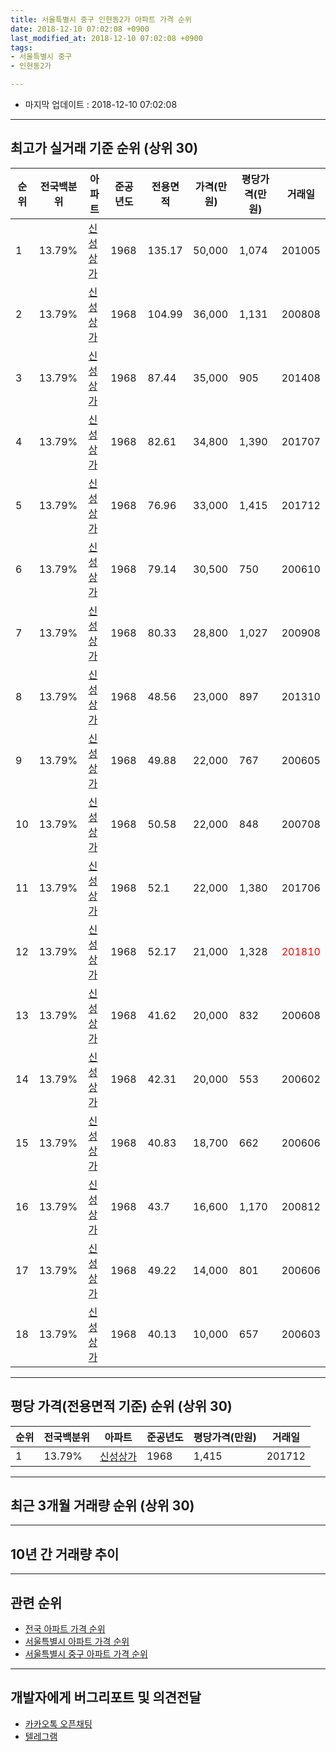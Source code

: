 ```yaml
---
title: 서울특별시 중구 인현동2가 아파트 가격 순위
date: 2018-12-10 07:02:08 +0900
last_modified_at: 2018-12-10 07:02:08 +0900
tags:
- 서울특별시 중구
- 인현동2가

---
```


* 마지막 업데이트 : 2018-12-10 07:02:08

---

## 최고가 실거래 기준 순위 (상위 30)


|순위|전국백분위|아파트|준공년도|전용면적|가격(만원)|평당가격(만원)|거래일|
|---|---|---|---|---|---|---|---|
|1|13.79%|[신성상가](https://search.naver.com/search.naver?query=%EC%84%9C%EC%9A%B8%ED%8A%B9%EB%B3%84%EC%8B%9C+%EC%A4%91%EA%B5%AC+%EC%9D%B8%ED%98%84%EB%8F%992%EA%B0%80+%EC%8B%A0%EC%84%B1%EC%83%81%EA%B0%80)|1968|135.17|50,000|1,074|201005|
|2|13.79%|[신성상가](https://search.naver.com/search.naver?query=%EC%84%9C%EC%9A%B8%ED%8A%B9%EB%B3%84%EC%8B%9C+%EC%A4%91%EA%B5%AC+%EC%9D%B8%ED%98%84%EB%8F%992%EA%B0%80+%EC%8B%A0%EC%84%B1%EC%83%81%EA%B0%80)|1968|104.99|36,000|1,131|200808|
|3|13.79%|[신성상가](https://search.naver.com/search.naver?query=%EC%84%9C%EC%9A%B8%ED%8A%B9%EB%B3%84%EC%8B%9C+%EC%A4%91%EA%B5%AC+%EC%9D%B8%ED%98%84%EB%8F%992%EA%B0%80+%EC%8B%A0%EC%84%B1%EC%83%81%EA%B0%80)|1968|87.44|35,000|905|201408|
|4|13.79%|[신성상가](https://search.naver.com/search.naver?query=%EC%84%9C%EC%9A%B8%ED%8A%B9%EB%B3%84%EC%8B%9C+%EC%A4%91%EA%B5%AC+%EC%9D%B8%ED%98%84%EB%8F%992%EA%B0%80+%EC%8B%A0%EC%84%B1%EC%83%81%EA%B0%80)|1968|82.61|34,800|1,390|201707|
|5|13.79%|[신성상가](https://search.naver.com/search.naver?query=%EC%84%9C%EC%9A%B8%ED%8A%B9%EB%B3%84%EC%8B%9C+%EC%A4%91%EA%B5%AC+%EC%9D%B8%ED%98%84%EB%8F%992%EA%B0%80+%EC%8B%A0%EC%84%B1%EC%83%81%EA%B0%80)|1968|76.96|33,000|1,415|201712|
|6|13.79%|[신성상가](https://search.naver.com/search.naver?query=%EC%84%9C%EC%9A%B8%ED%8A%B9%EB%B3%84%EC%8B%9C+%EC%A4%91%EA%B5%AC+%EC%9D%B8%ED%98%84%EB%8F%992%EA%B0%80+%EC%8B%A0%EC%84%B1%EC%83%81%EA%B0%80)|1968|79.14|30,500|750|200610|
|7|13.79%|[신성상가](https://search.naver.com/search.naver?query=%EC%84%9C%EC%9A%B8%ED%8A%B9%EB%B3%84%EC%8B%9C+%EC%A4%91%EA%B5%AC+%EC%9D%B8%ED%98%84%EB%8F%992%EA%B0%80+%EC%8B%A0%EC%84%B1%EC%83%81%EA%B0%80)|1968|80.33|28,800|1,027|200908|
|8|13.79%|[신성상가](https://search.naver.com/search.naver?query=%EC%84%9C%EC%9A%B8%ED%8A%B9%EB%B3%84%EC%8B%9C+%EC%A4%91%EA%B5%AC+%EC%9D%B8%ED%98%84%EB%8F%992%EA%B0%80+%EC%8B%A0%EC%84%B1%EC%83%81%EA%B0%80)|1968|48.56|23,000|897|201310|
|9|13.79%|[신성상가](https://search.naver.com/search.naver?query=%EC%84%9C%EC%9A%B8%ED%8A%B9%EB%B3%84%EC%8B%9C+%EC%A4%91%EA%B5%AC+%EC%9D%B8%ED%98%84%EB%8F%992%EA%B0%80+%EC%8B%A0%EC%84%B1%EC%83%81%EA%B0%80)|1968|49.88|22,000|767|200605|
|10|13.79%|[신성상가](https://search.naver.com/search.naver?query=%EC%84%9C%EC%9A%B8%ED%8A%B9%EB%B3%84%EC%8B%9C+%EC%A4%91%EA%B5%AC+%EC%9D%B8%ED%98%84%EB%8F%992%EA%B0%80+%EC%8B%A0%EC%84%B1%EC%83%81%EA%B0%80)|1968|50.58|22,000|848|200708|
|11|13.79%|[신성상가](https://search.naver.com/search.naver?query=%EC%84%9C%EC%9A%B8%ED%8A%B9%EB%B3%84%EC%8B%9C+%EC%A4%91%EA%B5%AC+%EC%9D%B8%ED%98%84%EB%8F%992%EA%B0%80+%EC%8B%A0%EC%84%B1%EC%83%81%EA%B0%80)|1968|52.1|22,000|1,380|201706|
|12|13.79%|[신성상가](https://search.naver.com/search.naver?query=%EC%84%9C%EC%9A%B8%ED%8A%B9%EB%B3%84%EC%8B%9C+%EC%A4%91%EA%B5%AC+%EC%9D%B8%ED%98%84%EB%8F%992%EA%B0%80+%EC%8B%A0%EC%84%B1%EC%83%81%EA%B0%80)|1968|52.17|21,000|1,328|<span style="color:red">201810</span>|
|13|13.79%|[신성상가](https://search.naver.com/search.naver?query=%EC%84%9C%EC%9A%B8%ED%8A%B9%EB%B3%84%EC%8B%9C+%EC%A4%91%EA%B5%AC+%EC%9D%B8%ED%98%84%EB%8F%992%EA%B0%80+%EC%8B%A0%EC%84%B1%EC%83%81%EA%B0%80)|1968|41.62|20,000|832|200608|
|14|13.79%|[신성상가](https://search.naver.com/search.naver?query=%EC%84%9C%EC%9A%B8%ED%8A%B9%EB%B3%84%EC%8B%9C+%EC%A4%91%EA%B5%AC+%EC%9D%B8%ED%98%84%EB%8F%992%EA%B0%80+%EC%8B%A0%EC%84%B1%EC%83%81%EA%B0%80)|1968|42.31|20,000|553|200602|
|15|13.79%|[신성상가](https://search.naver.com/search.naver?query=%EC%84%9C%EC%9A%B8%ED%8A%B9%EB%B3%84%EC%8B%9C+%EC%A4%91%EA%B5%AC+%EC%9D%B8%ED%98%84%EB%8F%992%EA%B0%80+%EC%8B%A0%EC%84%B1%EC%83%81%EA%B0%80)|1968|40.83|18,700|662|200606|
|16|13.79%|[신성상가](https://search.naver.com/search.naver?query=%EC%84%9C%EC%9A%B8%ED%8A%B9%EB%B3%84%EC%8B%9C+%EC%A4%91%EA%B5%AC+%EC%9D%B8%ED%98%84%EB%8F%992%EA%B0%80+%EC%8B%A0%EC%84%B1%EC%83%81%EA%B0%80)|1968|43.7|16,600|1,170|200812|
|17|13.79%|[신성상가](https://search.naver.com/search.naver?query=%EC%84%9C%EC%9A%B8%ED%8A%B9%EB%B3%84%EC%8B%9C+%EC%A4%91%EA%B5%AC+%EC%9D%B8%ED%98%84%EB%8F%992%EA%B0%80+%EC%8B%A0%EC%84%B1%EC%83%81%EA%B0%80)|1968|49.22|14,000|801|200606|
|18|13.79%|[신성상가](https://search.naver.com/search.naver?query=%EC%84%9C%EC%9A%B8%ED%8A%B9%EB%B3%84%EC%8B%9C+%EC%A4%91%EA%B5%AC+%EC%9D%B8%ED%98%84%EB%8F%992%EA%B0%80+%EC%8B%A0%EC%84%B1%EC%83%81%EA%B0%80)|1968|40.13|10,000|657|200603|


---

## 평당 가격(전용면적 기준) 순위 (상위 30)


|순위|전국백분위|아파트|준공년도|평당가격(만원)|거래일|
|---|---|---|---|---|---|
|1|13.79%|[신성상가](https://search.naver.com/search.naver?query=%EC%84%9C%EC%9A%B8%ED%8A%B9%EB%B3%84%EC%8B%9C+%EC%A4%91%EA%B5%AC+%EC%9D%B8%ED%98%84%EB%8F%992%EA%B0%80+%EC%8B%A0%EC%84%B1%EC%83%81%EA%B0%80)|1968|1,415|201712|


---

## 최근 3개월 거래량 순위 (상위 30)


<div style="width:100%;">
    <canvas id="deal_count_ranking" height="250"></canvas>
</div>


<script>
new Chart(document.getElementById("deal_count_ranking"), {
    type: 'horizontalBar',
    data: {
        labels: ['신성상가'],
        datasets: [{
            label: '실거래 수',
            data: [3],
            borderColor: "rgba(255, 0, 128, 1)",
            backgroundColor: "rgba(255, 0, 128, 0.5)",
            fill: false,
        }]
    },
    options: {
        responsive: true,
        title: {
            display: true,
            text: '최근 3개월 거래량 순위'
        },
        tooltips: {
            mode: 'index',
            intersect: false,
            callbacks: {
                title: function(tooltipItems, data) {
                    return "실거래 수:";
                },
                label: function(tooltipItem, data) {
                    return data.labels[tooltipItem.index] + ": " + tooltipItem.xLabel;
                }
            }
        },
        hover: {
            mode: 'nearest',
            intersect: true
        },
        scales: {
            xAxes: [{
                display: true,
                scaleLabel: {
                    display: true,
                    labelString: '실거래 수'
                },
                ticks: {
                    suggestedMin: 0,
                }
            }],
            yAxes: [{
                display: true,
                ticks: {
                    autoSkip: false,
                    callback: function(value, index, values) {
                        if (value.length > 15)
                            return value.substr(0, 13) + "...";
                        else
                            return value;
                    }
                },
                scaleLabel: {
                    display: false,
                }
            }]
        }
    }
});

</script>


---

## 10년 간 거래량 추이


<div style="width:100%;">
    <canvas id="deal_progress" height="250"></canvas>
</div>

<script>
new Chart(document.getElementById("deal_progress"), {
    type: 'line',
    data: {
        labels: ['200812','200901','200902','200903','200904','200905','200906','200907','200908','200909','200910','200911','200912','201001','201002','201003','201004','201005','201006','201007','201008','201009','201010','201011','201012','201101','201102','201103','201104','201105','201106','201107','201108','201109','201110','201111','201112','201201','201202','201203','201204','201205','201206','201207','201208','201209','201210','201211','201212','201301','201302','201303','201304','201305','201306','201307','201308','201309','201310','201311','201312','201401','201402','201403','201404','201405','201406','201407','201408','201409','201410','201411','201412','201501','201502','201503','201504','201505','201506','201507','201508','201509','201510','201511','201512','201601','201602','201603','201604','201605','201606','201607','201608','201609','201610','201611','201612','201701','201702','201703','201704','201705','201706','201707','201708','201709','201710','201711','201712','201801','201802','201803','201804','201805','201806','201807','201808','201809','201810','201811','201812'],
        datasets: [{
            label: '실거래 수',
            pointRadius: 1,
            data: [1, 0, 0, 0, 0, 0, 0, 0, 2, 0, 1, 0, 0, 0, 0, 2, 0, 1, 0, 0, 0, 0, 0, 1, 0, 0, 0, 1, 0, 0, 1, 0, 0, 0, 0, 1, 0, 0, 0, 0, 0, 0, 0, 0, 0, 0, 1, 1, 0, 0, 1, 0, 1, 1, 0, 1, 0, 0, 1, 1, 0, 1, 0, 1, 2, 0, 0, 0, 1, 0, 1, 1, 1, 1, 0, 0, 0, 0, 0, 1, 1, 0, 0, 0, 0, 0, 1, 1, 3, 1, 0, 1, 0, 0, 1, 0, 1, 0, 1, 2, 0, 0, 1, 1, 0, 0, 0, 0, 1, 2, 1, 0, 0, 1, 1, 1, 0, 2, 3, 0, 0],
            borderColor: "rgba(255, 201, 14, 1)",
            backgroundColor: "rgba(255, 201, 14, 0.5)",
            fill: true,
        }]
    },
    options: {
        responsive: true,
        title: {
            display: true,
            text: '10년간 거래량 추이'
        },
        tooltips: {
            mode: 'index',
            intersect: false,
        },
        hover: {
            mode: 'nearest',
            intersect: true
        },
        scales: {
            xAxes: [{
                display: true,
                scaleLabel: {
                    display: true,
                    labelString: '년/월'
                }
            }],
            yAxes: [{
                display: true,
                ticks: {
                    suggestedMin: 0,
                },
                scaleLabel: {
                    display: true,
                    labelString: '실거래 수'
                }
            }]
        }
    }
});

</script>


---

## 관련 순위

- [전국 아파트 가격 순위](https://inasie.github.io/apt-ranking/전국)
- [서울특별시 아파트 가격 순위](https://inasie.github.io/apt-ranking/서울특별시)
- [서울특별시 중구 아파트 가격 순위](https://inasie.github.io/apt-ranking/서울특별시-중구)


---

## 개발자에게 버그리포트 및 의견전달

- [카카오톡 오픈채팅](https://open.kakao.com/o/gLJUAP4)
- [텔레그램](https://t.me/inasie)

